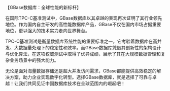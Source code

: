 【GBase数据库：全球性能的新标杆】

在国际TPC-C基准测试中，GBase数据库以其卓越的表现再次证明了其行业领先地位。作为国内自主研发的高性能数据库产品，GBase不仅在国内市场占据重要地位，更以强大的技术实力走向世界舞台。

TPC-C基准测试是衡量数据库系统性能的重要标准之一，它考验着数据库在高并发、大数据量处理下的稳定性和效率。而GBase数据库凭借其创新性的架构设计与优化算法，在这项权威测试中取得了优异成绩，展示了其在大规模数据管理和复杂业务场景中的强大能力。

无论是面对海量数据存储还是超大并发访问需求，GBase都能提供高效稳定的解决方案，助力企业实现数字化转型。选择GBase数据库，就是选择了可靠与卓越！让我们共同见证中国数据库技术在全球范围内的崛起吧！